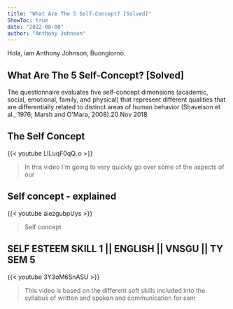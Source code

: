 ```yaml
---
title: "What Are The 5 Self-Concept? [Solved]"
ShowToc: true 
date: "2022-08-08"
author: "Anthony Johnson" 
---
```


Hola, iam Anthony Johnson, Buongiorno.
## What Are The 5 Self-Concept? [Solved]
The questionnaire evaluates five self-concept dimensions (academic, social, emotional, family, and physical) that represent different qualities that are differentially related to distinct areas of human behavior (Shavelson et al., 1976; Marsh and O'Mara, 2008).20 Nov 2018

## The Self Concept
{{< youtube LILuqF0qQ_o >}}
>In this video I'm going to very quickly go over some of the aspects of our 

## Self concept - explained
{{< youtube aiezgubpUys >}}
>Self concept

## SELF ESTEEM SKILL 1 || ENGLISH || VNSGU || TY SEM 5
{{< youtube 3Y3oM6SnASU >}}
>This video is based on the different soft skills included into the syllabus of written and spoken and communication for sem 

